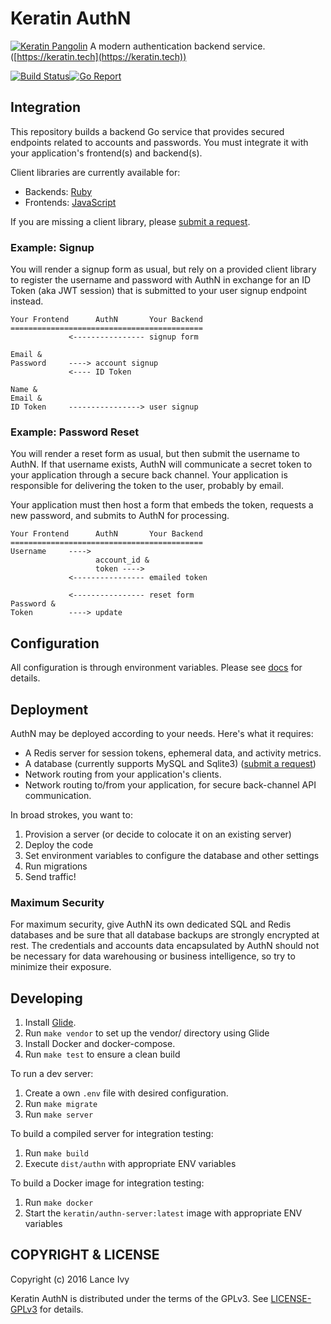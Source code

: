 # Keratin AuthN

[![Keratin Pangolin](https://keratin.tech/pangolin-logo-dark.gif)](https://keratin.tech)
A modern authentication backend service. ([https://keratin.tech](https://keratin.tech))

[![Build Status](https://travis-ci.org/keratin/authn-server.svg?branch=master)](https://travis-ci.org/keratin/authn-server)[![Go Report](https://goreportcard.com/badge/github.com/keratin/authn-server)](https://goreportcard.com/report/github.com/keratin/authn-server)

## Integration

This repository builds a backend Go service that provides secured endpoints related to accounts and passwords. You must integrate it with your application's frontend(s) and backend(s).

Client libraries are currently available for:

* Backends: [Ruby](https://github.com/keratin/authn-rb)
* Frontends: [JavaScript](https://github.com/keratin/authn-js)

If you are missing a client library, please [submit a request](https://github.com/keratin/authn/issues).

### Example: Signup

You will render a signup form as usual, but rely on a provided client library to register the username and password with AuthN in exchange for an ID Token (aka JWT session) that is submitted to your user signup endpoint instead.

    Your Frontend      AuthN       Your Backend
    ===========================================
                 <---------------- signup form

    Email &
    Password     ----> account signup
                 <---- ID Token

    Name &
    Email &
    ID Token     ----------------> user signup

### Example: Password Reset

You will render a reset form as usual, but then submit the username to AuthN. If that username exists, AuthN will communicate a secret token to your application through a secure back channel. Your application is responsible for delivering the token to the user, probably by email.

Your application must then host a form that embeds the token, requests a new password, and submits to AuthN for processing.

    Your Frontend      AuthN       Your Backend
    ===========================================
    Username     ---->
                       account_id &
                       token ---->
                 <---------------- emailed token

                 <---------------- reset form
    Password &
    Token        ----> update

## Configuration

All configuration is through environment variables. Please see [docs](https://github.com/keratin/authn-server/blob/master/docs/config.md) for details.

## Deployment

AuthN may be deployed according to your needs. Here's what it requires:

* A Redis server for session tokens, ephemeral data, and activity metrics.
* A database (currently supports MySQL and Sqlite3) ([submit a request](https://github.com/keratin/authn-server/issues))
* Network routing from your application's clients.
* Network routing to/from your application, for secure back-channel API communication.

In broad strokes, you want to:

1. Provision a server (or decide to colocate it on an existing server)
2. Deploy the code
3. Set environment variables to configure the database and other settings
4. Run migrations
5. Send traffic!

### Maximum Security

For maximum security, give AuthN its own dedicated SQL and Redis databases and be sure that all database backups are strongly encrypted at rest. The credentials and accounts data encapsulated by AuthN should not be necessary for data warehousing or business intelligence, so try to minimize their exposure.

## Developing

1. Install [Glide](https://github.com/Masterminds/glide#install).
2. Run `make vendor` to set up the vendor/ directory using Glide
3. Install Docker and docker-compose.
4. Run `make test` to ensure a clean build

To run a dev server:

1. Create a own `.env` file with desired configuration.
2. Run `make migrate`
3. Run `make server`

To build a compiled server for integration testing:

1. Run `make build`
2. Execute `dist/authn` with appropriate ENV variables

To build a Docker image for integration testing:

1. Run `make docker`
2. Start the `keratin/authn-server:latest` image with appropriate ENV variables

## COPYRIGHT & LICENSE

Copyright (c) 2016 Lance Ivy

Keratin AuthN is distributed under the terms of the GPLv3. See [LICENSE-GPLv3](LICENSE-GPLv3) for details.
